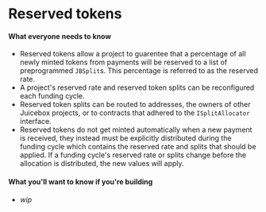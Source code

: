 # Reserved tokens

#### What everyone needs to know

* Reserved tokens allow a project to guarentee that a percentage of all newly minted tokens from payments will be reserved to a list of preprogrammed `JBSplit`s. This percentage is referred to as the reserved rate.
* A project's reserved rate and reserved token splits can be reconfigured each funding cycle.
* Reserved token splits can be routed to addresses, the owners of other Juicebox projects, or to contracts that adhered to the `ISplitAllocator` interface. 
* Reserved tokens do not get minted automatically when a new payment is received, they instead must be explicitly distributed during the funding cycle which contains the reserved rate and splits that should be applied. If a funding cycle's reserved rate or splits change before the allocation is distributed, the new values will apply.

#### What you'll want to know if you're building

* _wip_
